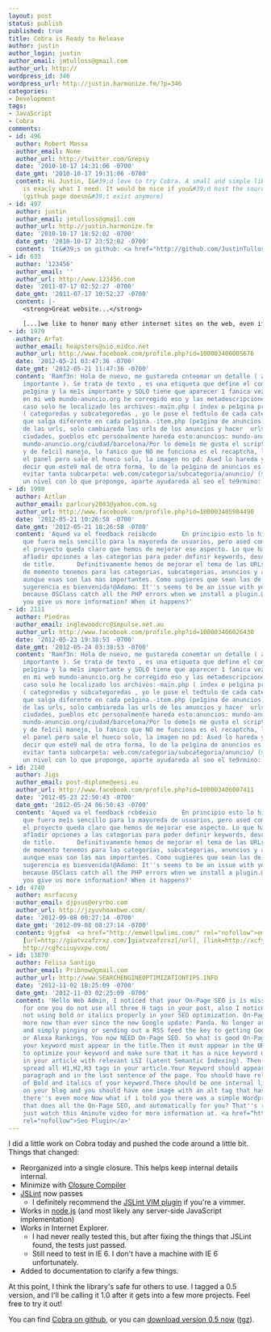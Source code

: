 ```yaml
---
layout: post
status: publish
published: true
title: Cobra is Ready to Release
author: justin
author_login: justin
author_email: jmtulloss@gmail.com
author_url: http://
wordpress_id: 346
wordpress_url: http://justin.harmonize.fm/?p=346
categories:
- Development
tags:
- JavaScript
- Cobra
comments:
- id: 496
  author: Robert Massa
  author_email: None
  author_url: http://twitter.com/Grepsy
  date: '2010-10-17 14:31:06 -0700'
  date_gmt: '2010-10-17 19:31:06 -0700'
  content: Hi Justin, I&#39;d love to try Cobra. A small and simple library like this
    is exacly what I need. It would be nice if you&#39;d host the source somewhere.
    (github page doesn&#39;t exist anymore)
- id: 497
  author: justin
  author_email: jmtulloss@gmail.com
  author_url: http://justin.harmonize.fm
  date: '2010-10-17 18:52:02 -0700'
  date_gmt: '2010-10-17 23:52:02 -0700'
  content: 'It&#39;s on github: <a href="http://github.com/JustinTulloss/cobra" rel="nofollow">http://github.com/JustinTulloss/cobra</a>'
- id: 633
  author: '123456'
  author_email: ''
  author_url: http://www.123456.com
  date: '2011-07-17 02:52:27 -0700'
  date_gmt: '2011-07-17 10:52:27 -0700'
  content: |-
    <strong>Great website...</strong>

    [...]we like to honor many other internet sites on the web, even if they aren’t linked to us, by linking to them. Under are some webpages worth checking out[...]…...
- id: 1979
  author: Arfat
  author_email: heapsters@sio.midco.net
  author_url: http://www.facebook.com/profile.php?id=100003406005676
  date: '2012-05-21 03:47:36 -0700'
  date_gmt: '2012-05-21 11:47:36 -0700'
  content: 'Ramf3n: Hola de nuevo, me gustareda cnteomar un detalle ( a mi entender
    importante ). Se trata de texto , es una etiqueta que define el contenido de la
    pe1gina y la me1s importante y SOLO tiene que aparecer 1 fanica vez por pe1gina,
    en mi web mundo-anuncio.org he corregido eso y las metadescripciones, en este
    caso solo he localizado los archivos:-main.php ( index o pe1gina principal )-search.php
    ( categoredas y subcategoredas , yo le puse el tedtulo de cada categoreda para
    que salga diferente en cada pe1gina.-item.php (pe1gina de anuncios)En el tema
    de las urls, solo cambiareda las urls de los anuncios y hacer  urls amigables  las
    ciudades, pueblos etc personalmente hareda esto:anuncios: mundo-anuncio.org/anuncios/texto.htmlciudad:
    mundo-anuncio.org/ciudad/barcelona/Por lo deme1s me gusta el script, poco peso
    y de fe1cil manejo, lo fanico que NO me funciona es el recaptcha, lo activo en
    el panel pero sale el hueco solo, la imagen no pd: Ased lo hareda yo, no quiere
    decir que este9 mal de otra forma, lo de la pe1gina de anuncios es me1s bien para
    evitar tanta subcarpeta: web.com/categoria/subcategoria/anuncio/ (se podreda reducir
    un nivel con lo que propongo, aparte ayudareda al seo el te9rmino: /anuncios/anuncio.htmlSaludos!'
- id: 1998
  author: Aztlan
  author_email: parlcury2003@yahoo.com.sg
  author_url: http://www.facebook.com/profile.php?id=100003405984490
  date: '2012-05-21 10:26:58 -0700'
  date_gmt: '2012-05-21 18:26:58 -0700'
  content: 'Aqued va el feedback reiibcdo       En principio esto lo hicimos para
    que fuera me1s sencillo para la mayoreda de usuarios, pero ased como va avanzando
    el proyecto queda claro que hemos de mejorar ese aspecto. Lo que haremos sere1
    af1adir opciones a las categorias para poder definir keywords, description y formato
    de title.      Definitivamente hemos de mejorar el tema de las URLs semanticas,
    de momento tenemos para las categorias, subcategorias, anuncios y algunas mas
    aunque esas son las mas importantes. Como sugieres que sean las de poblaciones?    Cualquier
    sugerencia es bienvenida!@Adamo: It''s seems to be an issue with your PHP installation
    because OSClass catch all the PHP errors when we install a plugin.@Dmitry: Can
    you give us more information? When it happens?'
- id: 2111
  author: Piedras
  author_email: inglewoodcrc@impulse.net.au
  author_url: http://www.facebook.com/profile.php?id=100003406026430
  date: '2012-05-23 19:38:53 -0700'
  date_gmt: '2012-05-24 03:38:53 -0700'
  content: 'Ramf3n: Hola de nuevo, me gustareda conemtar un detalle ( a mi entender
    importante ). Se trata de texto , es una etiqueta que define el contenido de la
    pe1gina y la me1s importante y SOLO tiene que aparecer 1 fanica vez por pe1gina,
    en mi web mundo-anuncio.org he corregido eso y las metadescripciones, en este
    caso solo he localizado los archivos:-main.php ( index o pe1gina principal )-search.php
    ( categoredas y subcategoredas , yo le puse el tedtulo de cada categoreda para
    que salga diferente en cada pe1gina.-item.php (pe1gina de anuncios)En el tema
    de las urls, solo cambiareda las urls de los anuncios y hacer  urls amigables  las
    ciudades, pueblos etc personalmente hareda esto:anuncios: mundo-anuncio.org/anuncios/texto.htmlciudad:
    mundo-anuncio.org/ciudad/barcelona/Por lo deme1s me gusta el script, poco peso
    y de fe1cil manejo, lo fanico que NO me funciona es el recaptcha, lo activo en
    el panel pero sale el hueco solo, la imagen no pd: Ased lo hareda yo, no quiere
    decir que este9 mal de otra forma, lo de la pe1gina de anuncios es me1s bien para
    evitar tanta subcarpeta: web.com/categoria/subcategoria/anuncio/ (se podreda reducir
    un nivel con lo que propongo, aparte ayudareda al seo el te9rmino: /anuncios/anuncio.htmlSaludos!'
- id: 2140
  author: Jigs
  author_email: post-diplome@eesi.eu
  author_url: http://www.facebook.com/profile.php?id=100003406007411
  date: '2012-05-23 22:50:43 -0700'
  date_gmt: '2012-05-24 06:50:43 -0700'
  content: 'Aqued va el feedback rcbdeiio       En principio esto lo hicimos para
    que fuera me1s sencillo para la mayoreda de usuarios, pero ased como va avanzando
    el proyecto queda claro que hemos de mejorar ese aspecto. Lo que haremos sere1
    af1adir opciones a las categorias para poder definir keywords, description y formato
    de title.      Definitivamente hemos de mejorar el tema de las URLs semanticas,
    de momento tenemos para las categorias, subcategorias, anuncios y algunas mas
    aunque esas son las mas importantes. Como sugieres que sean las de poblaciones?    Cualquier
    sugerencia es bienvenida!@Adamo: It''s seems to be an issue with your PHP installation
    because OSClass catch all the PHP errors when we install a plugin.@Dmitry: Can
    you give us more information? When it happens?'
- id: 4740
  author: msrfacusy
  author_email: djpsus@eryrbo.com
  author_url: http://jzyuvhoaxbwe.com/
  date: '2012-09-08 00:27:14 -0700'
  date_gmt: '2012-09-08 08:27:14 -0700'
  content: 9jgfx4  <a href="http://emwellpwlims.com/" rel="nofollow">emwellpwlims</a>,
    [url=http://giatvzafzrxz.com/]giatvzafzrxz[/url], [link=http://xcfyyfcszybf.com/]xcfyyfcszybf[/link],
    http://cgfciiuyvxpw.com/
- id: 13870
  author: Felisa Santigo
  author_email: Pribnow@gmail.com
  author_url: http://www.SEARCHENGINEOPTIMIZATIONTIPS.INFO
  date: '2012-11-02 18:25:09 -0700'
  date_gmt: '2012-11-03 02:25:09 -0700'
  content: 'Hello Web Admin, I noticed that your On-Page SEO is is missing a few factors,
    for one you do not use all three H tags in your post, also I notice that you are
    not using bold or italics properly in your SEO optimization. On-Page SEO means
    more now than ever since the new Google update: Panda. No longer are backlinks
    and simply pinging or sending out a RSS feed the key to getting Google PageRank
    or Alexa Rankings, You now NEED On-Page SEO. So what is good On-Page SEO?First
    your keyword must appear in the title.Then it must appear in the URL.You have
    to optimize your keyword and make sure that it has a nice keyword density of 3-5%
    in your article with relevant LSI (Latent Semantic Indexing). Then you should
    spread all H1,H2,H3 tags in your article.Your Keyword should appear in your first
    paragraph and in the last sentence of the page. You should have relevant usage
    of Bold and italics of your keyword.There should be one internal link to a page
    on your blog and you should have one image with an alt tag that has your keyword....wait
    there''s even more Now what if i told you there was a simple Wordpress plugin
    that does all the On-Page SEO, and automatically for you? That''s right AUTOMATICALLY,
    just watch this 4minute video for more information at. <a href="http://www.SEARCHENGINEOPTIMIZATIONTIPS.INFO"
    rel="nofollow">Seo Plugin</a>'
---
```

I did a little work on Cobra today and pushed the code around a little bit. Things that changed:
<ul>
	<li>Reorganized into a single closure. This helps keep internal details internal.</li>
	<li>Minimize with <a href="http://code.google.com/closure/compiler/" target="_blank">Closure Compiler</a></li>
	<li><a href="http://www.jslint.com/" target="_blank">JSLint</a> now passes
<ul>
	<li>I definitely recommend the <a href="http://github.com/hallettj/jslint.vim" target="_blank">JSLint VIM plugin</a> if you're a vimmer.</li>
</ul>
</li>
	<li>Works in <a href="http://nodejs.org/" target="_blank">node.js</a> (and most likely any server-side JavaScript implementation)</li>
	<li>Works in Internet Explorer.
<ul>
	<li>I had never really tested this, but after fixing the things that JSLint found, the tests just passed.</li>
	<li>Still need to test in IE 6. I don't have a machine with IE 6 unfortunately.</li>
</ul>
</li>
	<li>Added to documentation to clarify a few things.</li>
</ul>
At this point, I think the library's safe for others to use. I tagged a 0.5 version, and I'll be calling it 1.0 after it gets into a few more projects. Feel free to try it out!

You can find <a href="http://github.com/jmtulloss/cobra">Cobra on github</a>, or you can <a href="http://github.com/jmtulloss/cobra/zipball/0.5">download version 0.5 now</a> (<a href="http://github.com/jmtulloss/cobra/tarball/0.5">tgz</a>).
